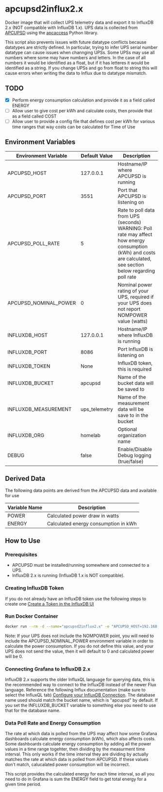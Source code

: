 # apcupsd2influx2.x

Docker image that will collect UPS telemetry data and export it to InfluxDB 2.x (NOT compatible with InfluxDB 1.x). UPS data is collected from [APCUPSD](http://www.apcupsd.org/) using the [apcaccess](https://pypi.org/project/apcaccess/) Python library.

This script also prevents issues with future datatype conflicts because datatypes are strictly defined. In particular, trying to infer UPS serial number datatype can cause issues when channging UPSs. Some UPSs may use all numbers where some may have numbers and letters. In the case of all numbers it would be identified as a float, but if it has letteres it would be identified as a string. If you change UPSs and go from float to string this will cause errors when writing the data to Influx due to datatype mismatch.

## TODO
- [x] Perform energy consumption calculation and provide it as a field called ENERGY
- [ ] Allow user to give cost per kWh and calculate costs, then provide that as a field called COST
- [ ] Allow user to provide a config file that defines cost per kWh for various time ranges that way costs can be calculated for Time of Use

## Environment Variables

| Environment Variable | Default Value | Description |
| -------------------- | ------------- | ----------- |
| APCUPSD_HOST | 127.0.0.1 | Hostname/IP where APCUPSD is running |
| APCUPSD_PORT | 3551 | Port that APCUPSD is listening on |
| APCUPSD_POLL_RATE | 5 | Rate to poll data from UPS (seconds) WARNING: Poll rate may affect how energy consumption (kWh) and costs are calculated, see section below regarding poll rate |
| APCUPSD_NOMINAL_POWER | 0 | Nominal power rating of your UPS, required if your UPS does not report NOMPOWER value (watts) |
| INFLUXDB_HOST | 127.0.0.1 | Hostname/IP where InfluxDB is running |
| INFLUXDB_PORT | 8086 | Port InfluxDB is listening on |
| INFLUXDB_TOKEN | None | InfluxDB token, this is required |
| INFLUXDB_BUCKET | apcupsd | Name of the bucket data will be saved to |
| INFLUXDB_MEASUREMENT | ups_telemetry | Name of the measurement data will be save to in the bucket |
| INFLUXDB_ORG | homelab | Optional organization name |
| DEBUG | false | Enable/Disable Debug logging (true/false) |

## Derived Data
The following data points are derived from the APCUPSD data and available for use

| Variable Name | Description |
| ------------- | ----------- |
| POWER | Calculated power draw in watts |
| ENERGY | Calculated energy consumption in kWh |

## How to Use

### Prerequisites
* APCUPSD must be installed/running somewhere and connected to a UPS. 
* InfluxDB 2.x is running (InfluxDB 1.x is NOT compatible).

### Creating InfluxDB Token
If you do not already have an InfluxDB token use the following steps to create one [Create a Token in the InfluxDB UI](https://docs.influxdata.com/influxdb/v2/admin/tokens/create-token/#create-a-token-in-the-influxdb-ui)

### Run Docker Container
```bash
docker run --rm -d --name="apcupsd2influx2.x" -e "APCUPSD_HOST=192.168.1.10" -e "INFLUXDB_HOST=192.168.1.10" -e "INFLUXDB_TOKEN=<token>" ghcr.io/freeskier93/apcupsd2influx2.x:latest
```
Note: If your UPS does not include the NOMPOWER point, you will need to include the APCUPSD_NOMINAL_POWER environment variable in order to calculate the power consumption. If you do not define this value, and your UPS does not send the value, then it will default to 0 and calculated power will be 0.

### Connecting Grafana to InfluxDB 2.x
InfluxDB 2.x supports the older InfluxQL language for querying data, this is the recommended way to connect to the InfluxDB instead of the newer Flux language. Reference the following Influx documentation (make sure to select the InfluxQL tab) [Configure your InfluxDB Connection](https://docs.influxdata.com/influxdb/v2/tools/grafana/#configure-your-influxdb-connection). The database name used should match the bucket name, which is "apcupsd" by default. If you set the INFLUXDB_BUCKET variable to something else you need to use that for the database name.

### Data Poll Rate and Energy Consumption
The rate at which data is polled from the UPS may affect how some Grafana dashboards calculate energy consumption (kWh), which also affects costs. Some dashboards calculate energy consumption by adding all the power values in a time range togehter, then dividing by the measurment time interval. This only works if the time interval they are dividing by actually matches the rate at which data is polled from APCUPSD. If these values don't match, calucalated power consumption will be incorrect. 

This script provides the calculated energy for each time interval, so all you need to do in Grafana is sum the ENERGY field to get total energy for a given time period.
